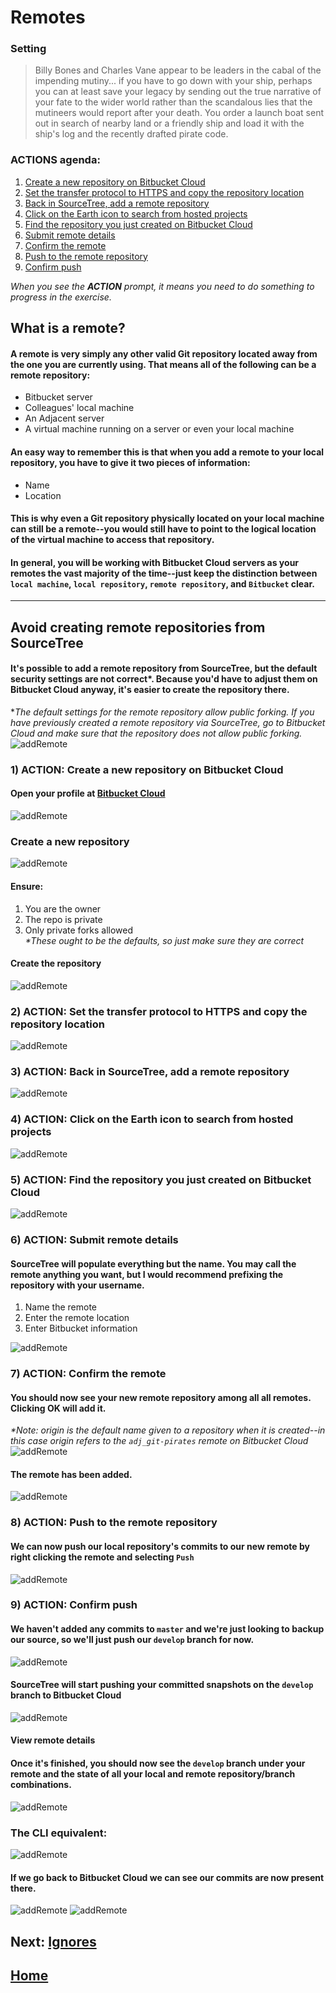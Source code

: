 # Remotes

### **Setting**
> Billy Bones and Charles Vane appear to be leaders in the cabal of the impending mutiny... if you have to go down with your ship, perhaps you can at least save your legacy by sending out the true narrative of your fate to the wider world rather than the scandalous lies that the mutineers would report after your death. You order a launch boat sent out in search of nearby land or a friendly ship and load it with the ship's log and the recently drafted pirate code.

### **ACTIONS** agenda:

1. [Create a new repository on Bitbucket Cloud](#markdown-header-1-action-create-a-new-repository-on-bitbucket-cloud)
2. [Set the transfer protocol to HTTPS and copy the repository location](#markdown-header-2-action-set-the-transfer-protocol-to-https-and-copy-the-repository-location)
3. [Back in SourceTree, add a remote repository](#markdown-header-3-action-back-in-sourcetree-add-a-remote-repository)
4. [Click on the Earth icon to search from hosted projects](#markdown-header-4-action-click-on-the-earth-icon-to-search-from-hosted-projects)
5. [Find the repository you just created on Bitbucket Cloud](#markdown-header-5-action-find-the-repository-you-just-created-on-bitbucket-cloud)
6. [Submit remote details](#markdown-header-6-action-submit-remote-details)
7. [Confirm the remote](#markdown-header-7-action-confirm-the-remote)
8. [Push to the remote repository](#markdown-header-8-action-push-to-the-remote-repository)
9. [Confirm push](#markdown-header-9-action-confirm-push)

*When you see the **ACTION** prompt, it means you need to do something to progress in the exercise.*

## What is a remote?
#### A remote is very simply any other valid Git repository located away from the one you are currently using. That means all of the following can be a remote repository:  

* Bitbucket server
* Colleagues' local machine
* An Adjacent server
* A virtual machine running on a server or even your local machine

#### An easy way to remember this is that when you add a remote to your local repository, you have to give it two pieces of information:

* Name
* Location

#### This is why even a Git repository physically located on your local machine can still be a remote--you would still have to point to the logical location of the virtual machine to access that repository.

#### In general, you will be working with Bitbucket Cloud servers as your remotes the vast majority of the time--just keep the distinction between `local machine`, `local repository`, `remote repository`, and `Bitbucket` clear.

---

## Avoid creating remote repositories from SourceTree
#### It's possible to add a remote repository from SourceTree, but the default security settings are not correct*. Because you'd have to adjust them on Bitbucket Cloud anyway, it's easier to create the repository there.

**The default settings for the remote repository allow public forking. If you have previously created a remote repository via SourceTree, go to Bitbucket Cloud and make sure that the repository does not allow public forking.*
![addRemote](images/remotes/r1.png)

### **1) ACTION: Create a new repository on Bitbucket Cloud**
#### Open your profile at [Bitbucket Cloud](https://bitbucket.org/)
![addRemote](images/remotes/r2.png)

### Create a new repository
![addRemote](images/remotes/r3.png)

#### Ensure:
1. You are the owner
2. The repo is private
3. Only private forks allowed  
_*These ought to be the defaults, so just make sure they are correct_

#### Create the repository

![addRemote](images/remotes/r4.png)

### **2) ACTION: Set the transfer protocol to HTTPS and copy the repository location**
![addRemote](images/remotes/r5.png)

### **3) ACTION: Back in SourceTree, add a remote repository**
![addRemote](images/remotes/r6.png)

### **4) ACTION: Click on the Earth icon to search from hosted projects**
![addRemote](images/remotes/r7.png)

### **5) ACTION: Find the repository you just created on Bitbucket Cloud**
![addRemote](images/remotes/r8.png)

### **6) ACTION: Submit remote details**
#### SourceTree will populate everything but the name. You may call the remote anything you want, but I would recommend prefixing the repository with your username.

1. Name the remote
2. Enter the remote location
3. Enter Bitbucket information

![addRemote](images/remotes/r9.png)

### **7) ACTION: Confirm the remote**
#### You should now see your new remote repository among all all remotes. Clicking OK will add it.  
_*Note: origin is the default name given to a repository when it is created--in this case origin refers to the `adj_git-pirates` remote on Bitbucket Cloud_
![addRemote](images/remotes/r10.png)

#### The remote has been added.
![addRemote](images/remotes/r11.png)

### **8) ACTION: Push to the remote repository**
#### We can now push our local repository's commits to our new remote by right clicking the remote and selecting `Push`
![addRemote](images/remotes/r12.png)

### **9) ACTION: Confirm push**
#### We haven't added any commits to `master` and we're just looking to backup our source, so we'll just push our `develop` branch for now.
![addRemote](images/remotes/r13.png)

#### SourceTree will start pushing your committed snapshots on the `develop` branch to Bitbucket Cloud
![addRemote](images/remotes/r14.png)

#### View remote details
#### Once it's finished, you should now see the `develop` branch under your remote and the state of all your local and remote repository/branch combinations.
![addRemote](images/remotes/r15.png)

### The CLI equivalent:
![addRemote](images/remotes/r16.png)

#### If we go back to Bitbucket Cloud we can see our commits are now present there.
![addRemote](images/remotes/r17.png)
![addRemote](images/remotes/r18.png)

## **Next: [Ignores](Ignores.md)**  

## **[Home](https://github.com/jknight/git-pirates)**

